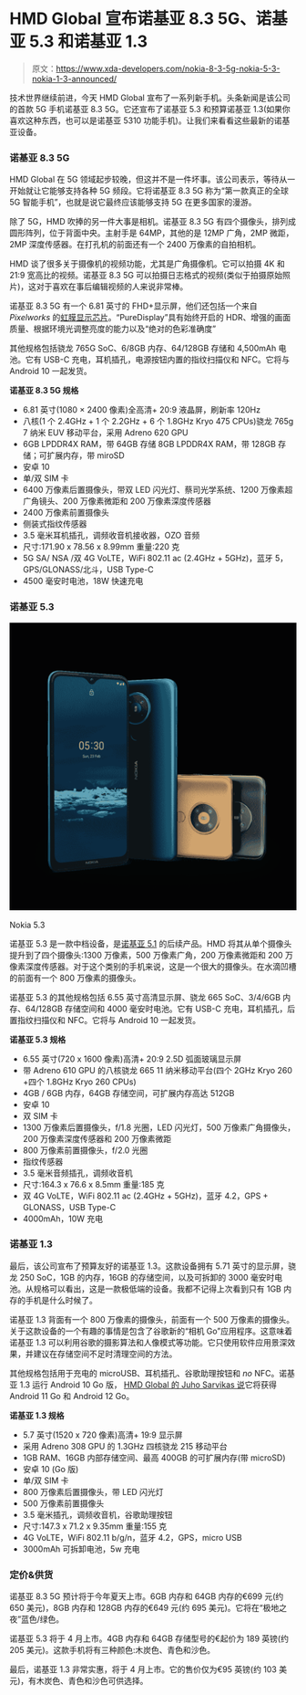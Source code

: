 # HMD Global 宣布诺基亚 8.3 5G、诺基亚 5.3 和诺基亚 1.3

> 原文：<https://www.xda-developers.com/nokia-8-3-5g-nokia-5-3-nokia-1-3-announced/>

技术世界继续前进，今天 HMD Global 宣布了一系列新手机。头条新闻是该公司的首款 5G 手机诺基亚 8.3 5G。它还宣布了诺基亚 5.3 和预算诺基亚 1.3(如果你喜欢这种东西，也可以是诺基亚 5310 功能手机)。让我们来看看这些最新的诺基亚设备。

### **诺基亚 8.3 5G**

HMD Global 在 5G 领域起步较晚，但这并不是一件坏事。该公司表示，等待从一开始就让它能够支持各种 5G 频段。它将诺基亚 8.3 5G 称为“第一款真正的全球 5G 智能手机”，也就是说它最终应该能够支持 5G 在更多国家的漫游。

除了 5G，HMD 吹捧的另一件大事是相机。诺基亚 8.3 5G 有四个摄像头，排列成圆形阵列，位于背面中央。主射手是 64MP，其他的是 12MP 广角，2MP 微距，2MP 深度传感器。在打孔机的前面还有一个 2400 万像素的自拍相机。

HMD 谈了很多关于摄像机的视频功能，尤其是广角摄像机。它可以拍摄 4K 和 21:9 宽高比的视频。诺基亚 8.3 5G 可以拍摄日志格式的视频(类似于拍摄原始照片)，这对于喜欢在事后编辑视频的人来说非常棒。

诺基亚 8.3 5G 有一个 6.81 英寸的 FHD+显示屏，他们还包括一个来自 *Pixelworks* 的[虹膜显示芯片](https://www.pixelworks.com/media/pixelworks-technology-powers-puredisplay-in-new-nokia-8-3-5g-smartphone-from-hmd-global-for-immersive-5g-enabled-content/)。“PureDisplay”具有始终开启的 HDR、增强的画面质量、根据环境光调整亮度的能力以及“绝对的色彩准确度”

其他规格包括骁龙 765G SoC、6/8GB 内存、64/128GB 存储和 4,500mAh 电池。它有 USB-C 充电，耳机插孔，电源按钮内置的指纹扫描仪和 NFC。它将与 Android 10 一起发货。

**诺基亚 8.3 5G 规格**

*   6.81 英寸(1080 × 2400 像素)全高清+ 20:9 液晶屏，刷新率 120Hz
*   八核(1 个 2.4GHz + 1 个 2.2GHz + 6 个 1.8GHz Kryo 475 CPUs)骁龙 765g 7 纳米 EUV 移动平台，采用 Adreno 620 GPU
*   6GB LPDDR4X RAM，带 64GB 存储 8GB LPDDR4X RAM，带 128GB 存储；可扩展内存，带 miroSD
*   安卓 10
*   单/双 SIM 卡
*   6400 万像素后置摄像头，带双 LED 闪光灯、蔡司光学系统、1200 万像素超广角镜头、200 万像素微距和 200 万像素深度传感器
*   2400 万像素前置摄像头
*   侧装式指纹传感器
*   3.5 毫米耳机插孔，调频收音机接收器，OZO 音频
*   尺寸:171.90 x 78.56 x 8.99mm 重量:220 克
*   5G SA/ NSA /双 4G VoLTE，WiFi 802.11 ac (2.4GHz + 5GHz)，蓝牙 5，GPS/GLONASS/北斗，USB Type-C
*   4500 毫安时电池，18W 快速充电

### **诺基亚 5.3**

 <picture>![One of the original big mobile phone brands is back with a $200 smartphone. None of the specs will pop off the spec sheet but its affordable price, near-stock Android software, and a 4,000 mAh battery give it plenty of appeal.](img/bd5b139c3d94513274929380986c6c95.png)</picture> 

Nokia 5.3

诺基亚 5.3 是一款中档设备，是[诺基亚 5.1](https://www.xda-developers.com/nokia-5-1-android-pie-update/) 的后续产品。HMD 将其从单个摄像头提升到了四个摄像头:1300 万像素，500 万像素广角，200 万像素微距和 200 万像素深度传感器。对于这个类别的手机来说，这是一个很大的摄像头。在水滴凹槽的前面有一个 800 万像素的摄像头。

诺基亚 5.3 的其他规格包括 6.55 英寸高清显示屏、骁龙 665 SoC、3/4/6GB 内存、64/128GB 存储空间和 4000 毫安时电池。它有 USB-C 充电，耳机插孔，后置指纹扫描仪和 NFC。它将与 Android 10 一起发货。

**诺基亚 5.3 规格**

*   6.55 英寸(720 x 1600 像素)高清+ 20:9 2.5D 弧面玻璃显示屏
*   带 Adreno 610 GPU 的八核骁龙 665 11 纳米移动平台(四个 2GHz Kryo 260 +四个 1.8GHz Kryo 260 CPUs)
*   4GB / 6GB 内存，64GB 存储空间，可扩展内存高达 512GB
*   安卓 10
*   双 SIM 卡
*   1300 万像素后置摄像头，f/1.8 光圈，LED 闪光灯，500 万像素广角摄像头，200 万像素深度传感器和 200 万像素微距
*   800 万像素前置摄像头，f/2.0 光圈
*   指纹传感器
*   3.5 毫米音频插孔，调频收音机
*   尺寸:164.3 x 76.6 x 8.5mm 重量:185 克
*   双 4G VoLTE，WiFi 802.11 ac (2.4GHz + 5GHz)，蓝牙 4.2，GPS + GLONASS，USB Type-C
*   4000mAh，10W 充电

### **诺基亚 1.3**

最后，该公司宣布了预算友好的诺基亚 1.3。这款设备拥有 5.71 英寸的显示屏，骁龙 250 SoC，1GB 的内存，16GB 的存储空间，以及可拆卸的 3000 毫安时电池。从规格可以看出，这是一款极低端的设备。我都不记得上次看到只有 1GB 内存的手机是什么时候了。

诺基亚 1.3 背面有一个 800 万像素的摄像头，前面有一个 500 万像素的摄像头。关于这款设备的一个有趣的事情是包含了谷歌新的“相机 Go”应用程序。这意味着诺基亚 1.3 可以利用谷歌的摄影算法和人像模式等功能。它只使用软件应用景深效果，并建议在存储空间不足时清理空间的方法。

其他规格包括用于充电的 microUSB、耳机插孔、谷歌助理按钮和 *no* NFC。诺基亚 1.3 运行 Android 10 Go 版， [HMD Global 的 Juho Sarvikas 说](https://twitter.com/sarvikas/status/1240714990870462465)它将获得 Android 11 Go 和 Android 12 Go。

**诺基亚 1.3 规格**

*   5.7 英寸(1520 x 720 像素)高清+ 19:9 显示屏
*   采用 Adreno 308 GPU 的 1.3GHz 四核骁龙 215 移动平台
*   1GB RAM、16GB 内部存储空间、最高 400GB 的可扩展内存(带 microSD)
*   安卓 10 (Go 版)
*   单/双 SIM 卡
*   800 万像素后置摄像头，带 LED 闪光灯
*   500 万像素前置摄像头
*   3.5 毫米插孔，调频收音机，谷歌助理按钮
*   尺寸:147.3 x 71.2 x 9.35mm 重量:155 克
*   4G VoLTE，WiFi 802.11 b/g/n，蓝牙 4.2，GPS，micro USB
*   3000mAh 可拆卸电池，5w 充电

### **定价&供货**

诺基亚 8.3 5G 预计将于今年夏天上市。6GB 内存和 64GB 内存的€699 元(约 650 美元)，8GB 内存和 128GB 内存的€649 元(约 695 美元)。它将在“极地之夜”蓝色/绿色。

诺基亚 5.3 将于 4 月上市。4GB 内存和 64GB 存储型号的€起价为 189 英镑(约 205 美元)。这款手机将有三种颜色:木炭色、青色和沙色。

最后，诺基亚 1.3 非常实惠，将于 4 月上市。它的售价仅为€95 英镑(约 103 美元)，有木炭色、青色和沙色可供选择。